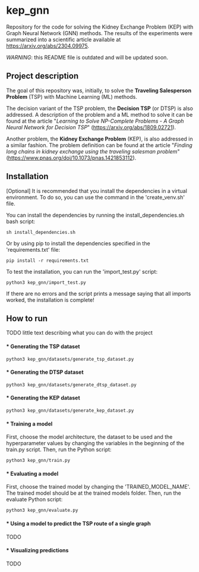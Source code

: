 # kep_gnn

Repository for the code for solving the Kidney Exchange Problem (KEP) with Graph Neural Network (GNN) methods.
The results of the experiments were summarized into a scientific article available at https://arxiv.org/abs/2304.09975.

*WARNING*: this README file is outdated and will be updated soon.


## Project description

The goal of this repository was, initially, to solve the __Traveling Salesperson Problem__ (TSP) with Machine Learning (ML) methods.

The decision variant of the TSP problem, the __Decision TSP__ (or DTSP) is also addressed. A description of the problem and a ML method to solve it can be found at the article "_Learning to Solve NP-Complete Problems - A Graph Neural Network for Decision TSP_" (https://arxiv.org/abs/1809.02721).

Another problem, the __Kidney Exchange Problem__ (KEP), is also addressed in a similar fashion. The problem definition can be found at the article "_Finding long chains in kidney exchange using the traveling salesman problem_" (https://www.pnas.org/doi/10.1073/pnas.1421853112).

## Installation

[Optional] It is recommended that you install the dependencies in a virtual environment. To do so, you can use the command in the 'create_venv.sh' file.

You can install the dependencies by running the install_dependencies.sh bash script:
```bashrc
sh install_dependencies.sh
```

Or by using pip to install the dependencies specified in the 'requirements.txt' file:
```bashrc
pip install -r requirements.txt
```

To test the installation, you can run the 'import_test.py' script:
```bashrc
python3 kep_gnn/import_test.py
```
If there are no errors and the script prints a message saying that all imports worked, the installation is complete!

## How to run
TODO little text describing what you can do with the project

#### * Generating the TSP dataset
```bashrc
python3 kep_gnn/datasets/generate_tsp_dataset.py
```

#### * Generating the DTSP dataset
```bashrc
python3 kep_gnn/datasets/generate_dtsp_dataset.py
```

#### * Generating the KEP dataset
```bashrc
python3 kep_gnn/datasets/generate_kep_dataset.py
```

#### * Training a model
First, choose the model architecture, the dataset to be used and the hyperparameter values by changing the variables in the beginning of the train.py script. Then, run the Python script:
```bashrc
python3 kep_gnn/train.py
```

#### * Evaluating a model
First, choose the trained model by changing the 'TRAINED_MODEL_NAME'. The trained model should be at the trained models folder. Then, run the evaluate Python script:
```bashrc
python3 kep_gnn/evaluate.py
```

#### * Using a model to predict the TSP route of a single graph
TODO

#### * Visualizing predictions
TODO
